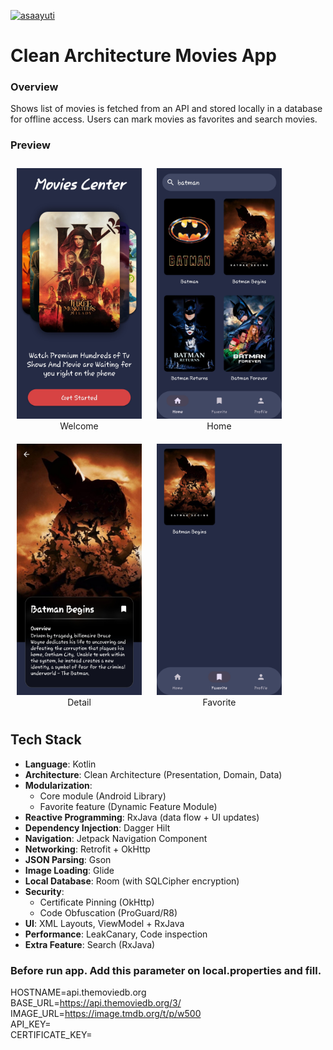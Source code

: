 [![asaayuti](https://circleci.com/gh/asaayuti/movies-app.svg?style=svg)](https://circleci.com/gh/asaayuti/movies-app)

# Clean Architecture Movies App

### Overview

Shows list of movies is fetched from an API and stored locally in a database for offline access.
Users can mark movies as favorites and search movies.

### Preview

  <figure style="display: inline-block; margin: 10px;">
    <img src="preview/welcome.jpg" alt="Welcome" width="200"/>
    <figcaption style="text-align: center;">Welcome</figcaption>
  </figure>
  <figure style="display: inline-block; margin: 10px;">
    <img src="preview/home.jpg" alt="Home" width="200"/>
    <figcaption style="text-align: center;">Home</figcaption>
  </figure>

  <figure style="display: inline-block; margin: 10px;">
    <img src="preview/detail.jpg" alt="Detail" width="200"/>
    <figcaption style="text-align: center;">Detail</figcaption>
  </figure>
  <figure style="display: inline-block; margin: 10px;">
    <img src="preview/favorite.jpg" alt="Favorite" width="200"/>
    <figcaption style="text-align: center;">Favorite</figcaption>
  </figure>

## Tech Stack

- **Language**: Kotlin
- **Architecture**: Clean Architecture (Presentation, Domain, Data)
- **Modularization**:
    - Core module (Android Library)
    - Favorite feature (Dynamic Feature Module)
- **Reactive Programming**: RxJava (data flow + UI updates)
- **Dependency Injection**: Dagger Hilt
- **Navigation**: Jetpack Navigation Component
- **Networking**: Retrofit + OkHttp
- **JSON Parsing**: Gson
- **Image Loading**: Glide
- **Local Database**: Room (with SQLCipher encryption)
- **Security**:
    - Certificate Pinning (OkHttp)
    - Code Obfuscation (ProGuard/R8)
- **UI**: XML Layouts, ViewModel + RxJava
- **Performance**: LeakCanary, Code inspection
- **Extra Feature**: Search (RxJava)

### Before run app. Add this parameter on local.properties and fill.

HOSTNAME=api.themoviedb.org  
BASE_URL=https://api.themoviedb.org/3/  
IMAGE_URL=https://image.tmdb.org/t/p/w500  
API_KEY=  
CERTIFICATE_KEY=  
